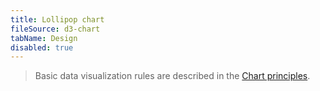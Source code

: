 ```yaml
---
title: Lollipop chart
fileSource: d3-chart
tabName: Design
disabled: true
---
```


> Basic data visualization rules are described in the [Chart principles](/data-display/chart/).
